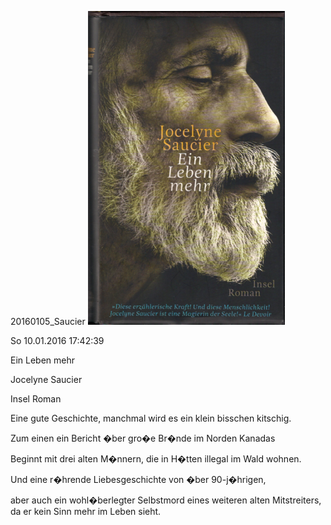 



20160105\_Saucier
![](../_bilder/20160105_saucier0.png)  

  

So 10.01.2016 17:42:39  

  

Ein Leben mehr  

Jocelyne Saucier  

Insel Roman  

  

  

Eine gute Geschichte, manchmal wird es ein klein bisschen kitschig.  

Zum einen ein Bericht �ber gro�e Br�nde im Norden Kanadas  

Beginnt mit drei alten M�nnern, die in H�tten illegal im Wald wohnen.   

Und eine r�hrende Liebesgeschichte von �ber 90-j�hrigen,  

aber auch ein wohl�berlegter Selbstmord eines weiteren alten Mitstreiters, da er kein Sinn mehr im Leben sieht.  

